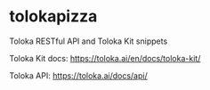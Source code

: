 # tolokapizza
Toloka RESTful API and Toloka Kit snippets

Toloka Kit docs: https://toloka.ai/en/docs/toloka-kit/

Toloka API: https://toloka.ai/docs/api/
